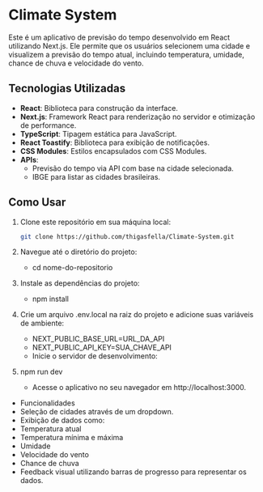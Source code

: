 # Climate System

Este é um aplicativo de previsão do tempo desenvolvido em React utilizando Next.js. Ele permite que os usuários selecionem uma cidade e visualizem a previsão do tempo atual, incluindo temperatura, umidade, chance de chuva e velocidade do vento.

## Tecnologias Utilizadas

- **React**: Biblioteca para construção da interface.
- **Next.js**: Framework React para renderização no servidor e otimização de performance.
- **TypeScript**: Tipagem estática para JavaScript.
- **React Toastify**: Biblioteca para exibição de notificações.
- **CSS Modules**: Estilos encapsulados com CSS Modules.
- **APIs**: 
  - Previsão do tempo via API com base na cidade selecionada.
  - IBGE para listar as cidades brasileiras.

## Como Usar

1. Clone este repositório em sua máquina local:
   ```bash
   git clone https://github.com/thigasfella/Climate-System.git

2. Navegue até o diretório do projeto:
    - cd nome-do-repositorio

3. Instale as dependências do projeto:
    - npm install

4. Crie um arquivo .env.local na raiz do projeto e adicione suas variáveis de ambiente: 
    - NEXT_PUBLIC_BASE_URL=URL_DA_API
    - NEXT_PUBLIC_API_KEY=SUA_CHAVE_API
    - Inicie o servidor de desenvolvimento:


5. npm run dev
    - Acesse o aplicativo no seu navegador em http://localhost:3000.

 - Funcionalidades
 - Seleção de cidades através de um dropdown.
 - Exibição de dados como:
 - Temperatura atual
 - Temperatura mínima e máxima
 - Umidade
 - Velocidade do vento
 - Chance de chuva
 - Feedback visual utilizando barras de progresso para representar os dados.